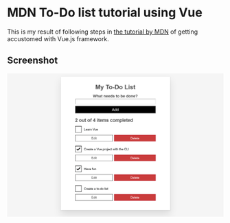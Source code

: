 # MDN To-Do list tutorial using Vue

This is my result of following steps in [the tutorial by MDN](https://developer.mozilla.org/en-US/docs/Learn/Tools_and_testing/Client-side_JavaScript_frameworks/Vue_getting_started) of getting accustomed with Vue.js framework.

## Screenshot

![](./screenshot.png)